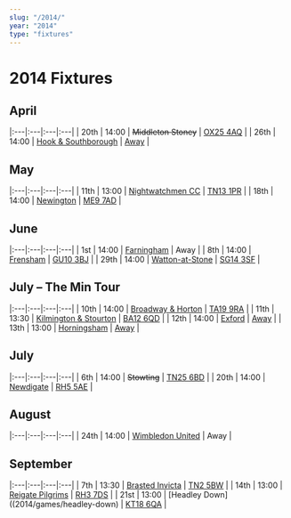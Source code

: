 ```yaml
---
slug: "/2014/"
year: "2014"
type: "fixtures"
---
```


# 2014 Fixtures

## April

|:---|:---|:---|:---|
| 20th | 14:00 | <del>Middleton Stoney</del> | [OX25 4AQ](https//goo.gl/maps/2oHFhgW7cVt) |
| 26th | 14:00 | [Hook & Southborough](2014/games/hook-and-southborough) | [Away](https://goo.gl/maps/VlJHS) |

## May

|:---|:---|:---|:---|
| 11th | 13:00 | [Nightwatchmen CC](2014/games/nightwatchmen) | [TN13 1PR](https://goo.gl/maps/JefoWDSusHs) |
| 18th | 14:00 | [Newington](2014/games/newington) | [ME9 7AD](https://goo.gl/maps/KKqTC) |

## June

|:---|:---|:---|:---|
| 1st | 14:00 | [Farningham](2014/games/farningham) | Away |
| 8th | 14:00 | [Frensham](2014/games/frensham) | [GU10 3BJ](https//goo.gl/maps/xBUZvPU1vnK2) |
| 29th | 14:00 | [Watton-at-Stone](2014/games/watton-at-stone) | [SG14 3SF](https://goo.gl/maps/2oHFhgW7cVt) |

## July – The Min Tour

|:---|:---|:---|:---|
| 10th | 14:00 | [Broadway & Horton](2014/games/broadway-and-horton) | [TA19 9RA](https//goo.gl/maps/hVamJL8if6v) |
| 11th | 13:30 | [Kilmington & Stourton](2015/games/kilmington-and-stourton) | [BA12 6QD](https://goo.gl/maps/6q53XChZh9A2) |
| 12th | 14:00 | [Exford](2014/games/exford) | [Away](https://goo.gl/maps/bwQRa9B88LK6vCh66) |
| 13th | 13:00 | [Horningsham](2014/games/horningsham) | [Away](https://goo.gl/maps/VgYPJsp3uXvpTPv97) |

## July

|:---|:---|:---|:---|
| 6th | 14:00 | <del>Stowting</del> | [TN25 6BD](https//goo.gl/maps/5KNmaMe6Wb422) |
| 20th | 14:00 | [Newdigate](2014/games/newdigate) | [RH5 5AE](http://goo.gl/maps/2RKzj) |


## August

|:---|:---|:---|:---|
| 24th | 14:00 | [Wimbledon United](2014/games/wimbledon-united) | Away |


## September

|:---|:---|:---|:---|
| 7th | 13:30 | [Brasted Invicta](2014/games/brasted-invicta) | [TN2 5BW](http://maps.apple.com/?q=51.122742,0.285469&sspn=0.007606,0.014852&sll=51.122742,0.285469) |
| 14th | 13:00 | [Reigate Pilgrims](2014/games/reigate-pilgrims) | [RH3 7DS](https//goo.gl/maps/APtKSjuaQ5v) |
| 21st | 13:00 | [Headley Down]((2014/games/headley-down) | [KT18 6QA](https://goo.gl/maps/pn4ojVfCN722) |
